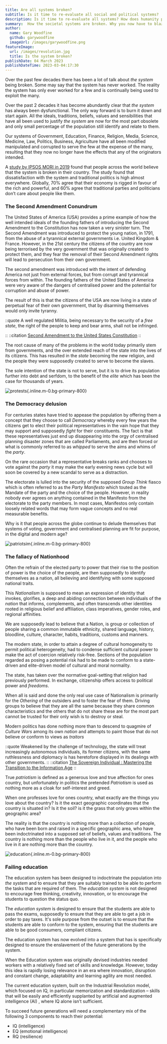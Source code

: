 ```yaml
---
title: Are all systems broken?
subtitle: Is it time to re-evaluate all social and political systems?
description: Is it time to re-evaluate all systems? How does humanity progress and eradicate the mess its created? Are we doomed to repeat the same mistakes? 
summary:  How the societal systems are broken. Why you now have to blaze your own way forward with self sovereignty.
author:
  name: Gary Woodfine
  github: garywoodfine
  imageUrl: /images/garywoodfine.png
featureImage:
  url: /images/revolution.jpg
  title: Is the system broken?
publishDate: 04 March 2023
publishDateTime: 2023-03-04:17:30
---
```


Over the past few decades there has been a lot of talk about *the system* being broken. Some may say that the system 
has never worked.  The reality the system has only ever worked for a few and is continually being used to exploit the 
many.  

Over the past 2 decades it has become abundantly clear that *the system* has always been dysfunctional. The only way forward
is to burn it down and start again. All the ideals, traditions, beliefs, values and sensibilities that have all been used
to justify *the system* are now for the most part obsolete and only small percentage of the population still identify
and relate to them. 

Our systems of Government, Education, Finance, Religion, Media, Science, Medicine, Law, Politics, Business, Agriculture
have all been modified manipulated and corrupted to serve the few at the expense of the many, resulting that they now
no longer have the effects that any of the originators intended.

A [study by IPSOS MORI in 2019](https://www.ipsos.com/en-uk/global-study-nativist-populist-broken-society-britain "Majority worldwide say their society is broken ")
found that people across the world believe that the system is broken in their country.  The study found that
dissatisfaction with the system and traditional politics is high almost everywhere. Globally, 70% agree that their
economy is rigged in favour of the rich and powerful, and 60% agree that traditional parties and politicians don’t care
about people like them.

### The Second Amendment Conundrum

The United States of America (USA) provides a prime example of how the well intended ideals of the founding fathers of introducing
the Second Amendment to the Constitution has now taken a very sinister turn. The Second Amendment was introduced to protect
the young nation, in 1791, from the abuse of a tyrannical external governments i.e. United Kingdom & France. However, in the 21st century
the citizens of the country are now being terrorised by the very government that was originally created to protect them, and they fear the
removal of their Second Amendment rights will lead to persecution from their own government.  

The second amendment was introduced with the intent of defending America not just from external forces, but from corrupt
and tyrannical forces from within. The founding fathers of the United States of America were very aware of the dangers of
centralised power and the potential for corruption and abuse of power.  

The result of this is that the citizens of the USA are now living in a state of perpetual fear of their own government,
that by disarming themselves would only invite tyranny.

::quote
 A well regulated Militia, being necessary to the security of a *free state*, the right of the people to keep and bear 
arms, shall not be infringed.

::
::citation
[Second Amendment to the United States Constitution](https://constitution.congress.gov/browse/amendment-2/)
::

The root cause of many of the problems in the world today primarily stem from governments, and the over extended reach of 
the state into the lives of its citizens. This has resulted in the *state* becoming the new religion, and the people they 
were supposedly created to serve to become the slaves.

The sole intention of the state is not to serve, but it is to drive its population further into debt and serfdom, to the benefit of
the *elite* which has been the case for thousands of years.  

![protests](/images/protests.jpg){.inline.m-0.bg-primary-800} 

### The Democracy delusion

For centuries states have tried to appease the population by offering them a concept that they choose to call *Democracy*
whereby every few years the citizens get to elect their political representatives in the vain hope that they may support 
and supposedly *fight* for their constituents. The fact is that these representatives just end up disappearing into the 
orgy of centralised planning disaster zones that are called Parliaments, and are then forced or what is commonly referred
to as *whipped* to serve the aims and whims of the *party*.

On the rare occasion that a representative breaks ranks and chooses to vote against the *party* it may make the early evening 
news cycle but will soon be covered by a new scandal to serve as a distraction.

The electorate is lulled into the security of the supposed *Group Think* fiasco which is often referred to as the *Party Manifesto*
which touted as the Mandate of the party and the choice of the people.  However, in reality nobody ever agrees on anything
contained in the Manifesto from the electorate to the party members.  In most cases, Manifestos only contain loosely related words
that may form vague concepts and no real measurable benefits.

Why is it that people across the globe continue to delude themselves that systems of voting, government and centralised planning
are fit for purpose, in the digital and modern age?

![patriotsim](/images/patriotism.jpg){.inline.m-0.bg-primary-800}

### The fallacy of Nationhood

Often the refrain of the elected party to power that their rise to the position of power is the choice of the people, 
are then supposedly to identify themselves as a nation, all believing and identifying with some supposed national traits.

This *Nationalism* is supposed to mean an expression of identity that invokes,  glorifies, a deep and abiding connection
between individuals of the *nation* that informs, complements, and often transcends other identities rooted in 
religious belief and affiliation, class imperatives, gender roles, and regional affinities. 

We are supposedly lead to believe that a Nation, is group or collection of people sharing a common immutable ethnicity, 
shared language, history, bloodline, culture, character, habits, traditions, customs and manners. 

The modern state, in order to attain a degree of cultural homogeneity to permit political heterogeneity, had 
to condense sufficient cultural power to make the act of coercion relatively risk-free. Sections of the population 
regarded as posing a potential risk had to be made to conform to a state-driven and elite-driven model of cultural and 
moral normality. 

The state, has taken over the normative goal-setting that religion had previously performed. In exchange, 
citizenship offers access to political power and *freedoms*.

When all is said and done the only real use case of Nationalism is primarily for the *Othering* of the outsiders and to 
foster the fear of them. Driving groups to believe that they are all the same because they share common characteristics
and the others that do not share these are for the most part cannot be trusted for their only wish is to destroy or steal.

Modern politics has done nothing more than to descend to quagmire of *Culture Wars* among its own *nation* and attempts to
paint those that do not believe or conform to views as *traitors*

::quote 
  Weakened by the challenge of technology, the state will treat increasingly autonomous individuals, its former citizens,
 with the same ruthlessness and diplomacy is has heretofore displayed in its dealings with other governments.
::
::citation
  [The Sovereign Individual : Mastering the Transition to the Information Age](https://amzn.to/3Wlk1mg)
::

True *patriotism* is defined as a generous love and true affection for ones country, but unfortunately in politics the 
pretended *Patriotism* is used as nothing more as a cloak for self-interest and greed.

When one professes love for ones country, what exactly are the things you love about the country?  Is it the exact 
geographic coordinates that the country is situated in?  Is it the soil? is it the grass that only grows within the 
geographic area?

The reality is that the country is nothing more than a collection of people, who have been born and raised in a specific
geographic area, who have been indoctrinated into a supposed set of beliefs, values and traditions.  The country is
nothing more than the people who live in it, and the people who live in it are nothing more than the country.

![education](/images/education.jpg){.inline.m-0.bg-primary-800} 

### Failing education

The education system has been designed to indoctrinate the population into *the system* and to ensure that they are 
suitably trained to be able to perform the tasks that are required of them.  The *education system* is not designed to
encourage free thinking, creativity, innovation, or to encourage the students to question the status quo.  

The *education system* is designed to ensure that the students are able to pass the exams, supposedly to ensure that they 
are able to get a job in order to pay taxes.  It's sole purpose from the outset is to ensure that the students are 
able to conform to the system, ensuring that the students are able to be good consumers, compliant citizens.

The education system has now evolved into a system that has is specifically designed to ensure the enslavement of the
future generations by the system.

When the Education system was originally devised industries needed workers with a relatively fixed set of skills and 
knowledge. However, today this idea is rapidly losing relevance in an era where innovation, disruption and constant 
change, adaptability and learning agility are most needed.

The current education system, built on the Industrial Revolution model, which focused on IQ, in particular memorization
and standardization – skills that will be easily and efficiently supplanted by artificial and augmented intelligence (AI)
, where IQ alone isn’t sufficient. 

To succeed future generations will need a complementary mix of the following 3 components to reach their potential:
* IQ (intelligence) 
* EQ (emotional intelligence) 
* RQ (resilience) 



